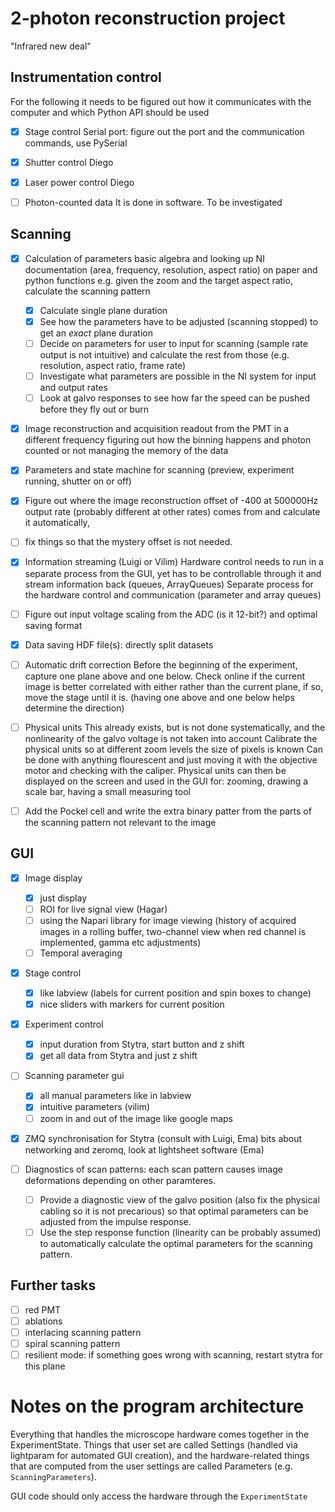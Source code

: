# 2-photon reconstruction project
"Infrared new deal"

## Instrumentation control

For the following it needs to be figured out how it communicates with the computer
and which Python API should be used

- [X] Stage control
Serial port: figure out the port and the communication commands, use PySerial

- [X] Shutter control
Diego

- [X] Laser power control
Diego

- [ ] Photon-counted data
It is done in software. To be investigated


## Scanning

- [x] Calculation of parameters
basic algebra and looking up NI documentation
(area, frequency, resolution, aspect ratio)
on paper and python functions
e.g. given the zoom and the target aspect ratio, calculate the scanning pattern
     * [x] Calculate single plane duration
     * [x] See how the parameters have to be adjusted (scanning stopped) to get an _exact_ plane duration
     * [ ] Decide on parameters for user to input for scanning (sample rate output is not intuitive) and calculate the rest from those (e.g. resolution, aspect ratio, frame rate)
     * [ ] Investigate what parameters are possible in the NI system for input and output rates
     * [ ] Look at galvo responses to see how far the speed can be pushed before they fly out or burn

- [X] Image reconstruction and acquisition
readout from the PMT in a different frequency
figuring out how the binning happens and photon counted or not
managing the memory of the data

- [X] Parameters and state machine for scanning
(preview, experiment running, shutter on or off)

- [X] Figure out where the image reconstruction offset of -400 at 500000Hz output rate (probably different at other rates) comes from and calculate it automatically,

- [ ] fix things so that the mystery offset is not needed. 

- [X]  Information streaming
(Luigi or Vilim)
Hardware control needs to run in a separate process from the GUI,
yet has to be controllable through it and stream information back
(queues, ArrayQueues)
Separate process for the hardware control
and communication (parameter and array queues)

- [ ] Figure out input voltage scaling from the ADC (is it 12-bit?) and optimal saving format

- [X] Data saving
HDF file(s): directly split datasets

- [ ] Automatic drift correction
    Before the beginning of the experiment, capture one plane above and one below. Check online if the current image is 
    better correlated with either rather than the current plane, if so, move the stage until it is. (having one above and one below helps determine the direction)

- [ ] Physical units
    This already exists, but is not done systematically, and the nonlinearity of the galvo voltage is not taken into account
    Calibrate the physical units so at different zoom levels the size of pixels is known
    Can be done with anything flourescent and just moving it with the objective motor and checking with the caliper. 
    Physical units can then be displayed on the screen and used in the GUI for: zooming, drawing a scale bar, having a small measuring tool

- [ ] Add the Pockel cell and write the extra binary patter from the parts of the scanning pattern not relevant 
to the image

## GUI

- [X] Image display
    * [X] just display
    * [ ] ROI for live signal view (Hagar)
    * [ ] using the Napari library for image viewing (history of acquired images in a rolling buffer, two-channel view when red channel is implemented, gamma etc adjustments)
    * [ ] Temporal averaging

- [X] Stage control
    * [X] like labview (labels for current position and spin boxes to change)
    * [X] nice sliders with markers for current position

- [x] Experiment control
    * [x] input duration from Stytra, start button and z shift
    * [x] get all data from Stytra and just z shift

- [ ] Scanning parameter gui
    * [X] all manual parameters like in labview
    * [X] intuitive parameters (vilim)
    * [ ] zoom in and out of the image like google maps

- [X] ZMQ synchronisation for Stytra (consult with Luigi, Ema)
bits about networking and zeromq, look at lightsheet software (Ema)

- [ ] Diagnostics of scan patterns: each scan pattern causes image deformations depending on other paramteres. 
    * [ ] Provide a diagnostic view of the galvo position (also fix the physical cabling so it is not precarious) so that optimal parameters can be adjusted from the impulse response.
    * [ ] Use the step response function (linearity can be probably assumed) to automatically calculate the optimal parameters for the scanning pattern. 

## Further tasks
- [ ] red PMT
- [ ] ablations
- [ ] interlacing scanning pattern
- [ ] spiral scanning pattern
- [ ] resilient mode: if something goes wrong with scanning, restart stytra for this plane

# Notes on the program architecture
Everything that handles the microscope hardware comes together in the ExperimentState.
Things that user set are called Settings (handled via lightparam for automated GUI creation), and the hardware-related things that are computed from
the user settings are called Parameters (e.g. `ScanningParameters`).

GUI code should only access the hardware through the `ExperimentState`
